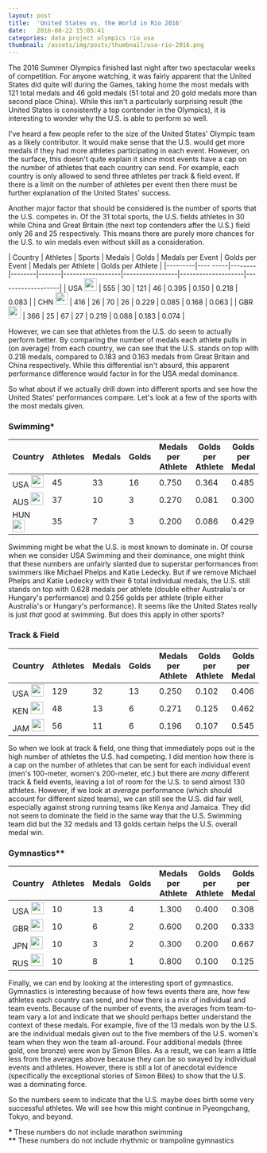 ```yaml
---
layout: post
title:  'United States vs. the World in Rio 2016'
date:   2016-08-22 15:05:41
categories: data project olympics rio usa
thumbnail: /assets/img/posts/thumbnail/usa-rio-2016.png
---
```


The 2016 Summer Olympics finished last night after two spectacular weeks of competition. For anyone watching, it was fairly apparent that the United States did quite will during the Games, taking home the most medals with 121 total medals and 46 gold medals (51 total and 20 gold medals more than second place China). While this isn't a particularly surprising result (the United States is consistently a top contender in the Olympics), it is interesting to wonder why the U.S. is able to perform so well.

I've heard a few people refer to the size of the United States' Olympic team as a likely contributor. It would make sense that the U.S. would get more medals if they had more athletes participating in each event. However, on the surface, this doesn't quite explain it since most events have a cap on the number of athletes that each country can send. For example, each country is only allowed to send three athletes per track & field event. If there is a limit on the number of athletes per event then there must be further explanation of the United States' success.

Another major factor that should be considered is the number of sports that the U.S. competes in. Of the 31 total sports, the U.S. fields athletes in 30 while China and Great Britain (the next top contenders after the U.S.) field only 26 and 25 respectively. This means there are purely more chances for the U.S. to win medals even without skill as a consideration.

| Country | Athletes | Sports | Medals | Golds | Medals per Event | Golds per Event | Medals per Athlete | Golds per Athlete |
|---------|---- -----|--------|--------|-------|------------------|-----------------|--------------------|-------------------|
| USA <img src='https://ssl.gstatic.com/onebox/media/sports/logos/wj9uZvn_vZrelLFGH8fnPA_48x48.png' width='25px' style='margin-top:0px;'/> | 555 | 30 | 121 | 46 | 0.395 | 0.150 | 0.218 | 0.083 |
| CHN <img src='https://ssl.gstatic.com/onebox/media/sports/logos/8Cr5Gw-79PpIX2rIEZ7Pvg_48x48.png' width='25px' style='margin-top:0px;'/> | 416 | 26 | 70  | 26 | 0.229 | 0.085 | 0.168 | 0.063 |
| GBR <img src='https://ssl.gstatic.com/onebox/media/sports/logos/6HRpt1RF_AbDUftxgVUoEw_48x48.png' width='25px' style='margin-top:0px;'/> | 366 | 25 | 67  | 27 | 0.219 | 0.088 | 0.183 | 0.074 |

However, we can see that athletes from the U.S. do seem to actually perform better. By comparing the number of medals each athlete pulls in (on average) from each country, we can see that the U.S. stands on top with 0.218 medals, compared to 0.183 and 0.163 medals from Great Britain and China respectively. While this differential isn't absurd, this apparent performance difference would factor in for the USA medal dominance.

So what about if we actually drill down into different sports and see how the United States' performances compare. Let's look at a few of the sports with the most medals given.

### Swimming\*

| Country | Athletes | Medals | Golds | Medals per Athlete | Golds per Athlete | Golds per Medal |
|---------|----------|--------|-------|--------------------|-------------------|-----------------|
| USA <img src='https://ssl.gstatic.com/onebox/media/sports/logos/wj9uZvn_vZrelLFGH8fnPA_48x48.png' width='25px' style='margin-top:0px;'/> | 45 | 33 | 16 | 0.750 | 0.364 | 0.485 |
| AUS <img src='https://ssl.gstatic.com/onebox/media/sports/logos/jSgw5z0EPOLzdUi-Aomq7Q_48x48.png' width='25px' style='margin-top:0px;'/> | 37 | 10 | 3  | 0.270 | 0.081 | 0.300 |
| HUN <img src='https://ssl.gstatic.com/onebox/media/sports/logos/YEm-U_1zHCmIknmK5sNcIg_48x48.png' width='25px' style='margin-top:0px;'/> | 35 | 7  | 3  | 0.200 | 0.086 | 0.429 |

Swimming might be what the U.S. is most known to dominate in. Of course when we consider USA Swimming and their dominance, one might think that these numbers are unfairly slanted due to superstar performances from swimmers like Michael Phelps and Katie Ledecky. But if we remove Michael Phelps and Katie Ledecky with their 6 total individual medals, the U.S. still stands on top with 0.628 medals per athlete (double either Australia's or Hungary's performance) and 0.256 golds per athlete (triple either Australia's or Hungary's performance). It seems like the United States really is just *that* good at swimming. But does this apply in other sports?

### Track & Field

| Country | Athletes | Medals | Golds | Medals per Athlete | Golds per Athlete | Golds per Medal |
|---------|----------|--------|-------|--------------------|-------------------|-----------------|
| USA <img src='https://ssl.gstatic.com/onebox/media/sports/logos/wj9uZvn_vZrelLFGH8fnPA_48x48.png' width='25px' style='margin-top:0px;'/> | 129 | 32 | 13 | 0.250 | 0.102 | 0.406 |
| KEN <img src='https://ssl.gstatic.com/onebox/media/sports/logos/qNdn2A-NP605UMyeKE5S4A_48x48.png' width='25px' style='margin-top:0px;'/> | 48  | 13 | 6  | 0.271 | 0.125 | 0.462 |
| JAM <img src='https://ssl.gstatic.com/onebox/media/sports/logos/4HCKfsNJNHDY-vWSEzLbeQ_48x48.png' width='25px' style='margin-top:0px;'/> | 56  | 11 | 6  | 0.196 | 0.107 | 0.545 |

So when we look at track & field, one thing that immediately pops out is the high number of athletes the U.S. had competing. I did mention how there is a cap on the number of athletes that can be sent for each individual event (men's 100-meter, women's 200-meter, etc.) but there are *many* different track & field events, leaving a lot of room for the U.S. to send almost 130 athletes. However, if we look at *average* performance (which should account for different sized teams), we can still see the U.S. did fair well, especially against strong running teams like Kenya and Jamaica. They did not seem to dominate the field in the same way that the U.S. Swimming team did but the 32 medals and 13 golds certain helps the U.S. overall medal win.

### Gymnastics\*\*

| Country | Athletes | Medals | Golds | Medals per Athlete | Golds per Athlete | Golds per Medal |
|---------|----------|--------|-------|--------------------|-------------------|-----------------|
| USA <img src='https://ssl.gstatic.com/onebox/media/sports/logos/wj9uZvn_vZrelLFGH8fnPA_48x48.png' width='25px' style='margin-top:0px;'/> | 10 | 13 | 4 | 1.300 | 0.400 | 0.308 |
| GBR <img src='https://ssl.gstatic.com/onebox/media/sports/logos/6HRpt1RF_AbDUftxgVUoEw_48x48.png' width='25px' style='margin-top:0px;'/> | 10 | 6  | 2 | 0.600 | 0.200 | 0.333 |
| JPN <img src='https://ssl.gstatic.com/onebox/media/sports/logos/by4OltvtZz7taxuQtkiP3A_48x48.png' width='25px' style='margin-top:0px;'/> | 10 | 3  | 2 | 0.300 | 0.200 | 0.667 |
| RUS <img src='https://ssl.gstatic.com/onebox/media/sports/logos/5Y6kOqiOIv2C1sP9C_BWtA_48x48.png' width='25px' style='margin-top:0px;'/> | 10 | 8  | 1 | 0.800 | 0.100 | 0.125 |

Finally, we can end by looking at the interesting sport of gymnastics. Gymnastics is interesting because of how fews events there are, how few athletes each country can send, and how there is a mix of individual and team events. Because of the number of events, the averages from team-to-team vary a lot and indicate that we should perhaps better understand the context of these medals. For example, five of the 13 medals won by the U.S. are the individual medals given out to the five members of the U.S. women's team when they won the team all-around. Four additional medals (three gold, one bronze) were won by Simon Biles. As a result, we can learn a little less from the averages above because they can be so swayed by individual events and athletes. However, there is still a lot of anecdotal evidence (specifically the exceptional stories of Simon Biles) to show that the U.S. was a dominating force.

So the numbers seem to indicate that the U.S. maybe does birth some very successful athletes. We will see how this might continue in Pyeongchang, Tokyo, and beyond.

**\*** These numbers do not include marathon swimming <br /> **\*\*** These numbers do not include rhythmic or trampoline gymnastics









